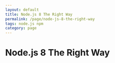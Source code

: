 ```yaml
---
layout: default
title: Node.js 8 The Right Way
permalink: /page/node-js-8-the-right-way
tags: node.js npm
category: page
---
```


<h1 class="title is-3">Node.js 8 The Right Way</h1>

<div data-wordart-src="//cdn.wordart.com/json/4sypevzr91h7?2" data-wordart-show-attribution></div>
<script src="//cdn.wordart.com/wordart.min.js" async defer></script>
